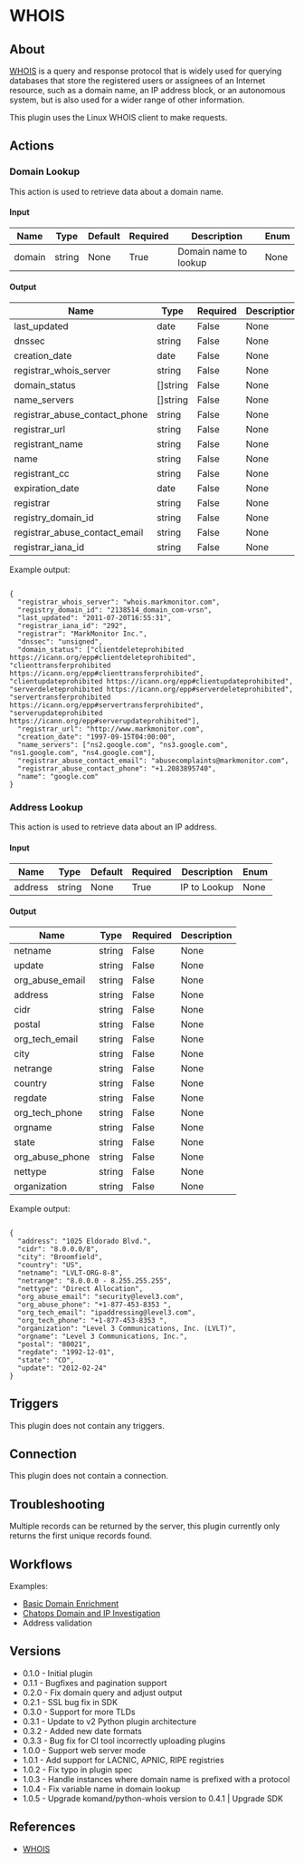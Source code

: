 
# WHOIS

## About

[WHOIS](https://en.wikipedia.org/wiki/WHOIS) is a query and response protocol that is widely used for querying databases that store the registered users
or assignees of an Internet resource, such as a domain name, an IP address block, or an autonomous system, but is also used for a wider range of other information.

This plugin uses the Linux WHOIS client to make requests.

## Actions

### Domain Lookup

This action is used to retrieve data about a domain name.

#### Input

|Name|Type|Default|Required|Description|Enum|
|----|----|-------|--------|-----------|----|
|domain|string|None|True|Domain name to lookup|None|

#### Output

|Name|Type|Required|Description|
|----|----|--------|-----------|
|last_updated|date|False|None|
|dnssec|string|False|None|
|creation_date|date|False|None|
|registrar_whois_server|string|False|None|
|domain_status|[]string|False|None|
|name_servers|[]string|False|None|
|registrar_abuse_contact_phone|string|False|None|
|registrar_url|string|False|None|
|registrant_name|string|False|None|
|name|string|False|None|
|registrant_cc|string|False|None|
|expiration_date|date|False|None|
|registrar|string|False|None|
|registry_domain_id|string|False|None|
|registrar_abuse_contact_email|string|False|None|
|registrar_iana_id|string|False|None|

Example output:

```

{
  "registrar_whois_server": "whois.markmonitor.com",
  "registry_domain_id": "2138514_domain_com-vrsn",
  "last_updated": "2011-07-20T16:55:31",
  "registrar_iana_id": "292",
  "registrar": "MarkMonitor Inc.",
  "dnssec": "unsigned",
  "domain_status": ["clientdeleteprohibited https://icann.org/epp#clientdeleteprohibited", "clienttransferprohibited https://icann.org/epp#clienttransferprohibited", "clientupdateprohibited https://icann.org/epp#clientupdateprohibited", "serverdeleteprohibited https://icann.org/epp#serverdeleteprohibited", "servertransferprohibited https://icann.org/epp#servertransferprohibited", "serverupdateprohibited https://icann.org/epp#serverupdateprohibited"],
  "registrar_url": "http://www.markmonitor.com",
  "creation_date": "1997-09-15T04:00:00",
  "name_servers": ["ns2.google.com", "ns3.google.com", "ns1.google.com", "ns4.google.com"],
  "registrar_abuse_contact_email": "abusecomplaints@markmonitor.com",
  "registrar_abuse_contact_phone": "+1.2083895740",
  "name": "google.com"
}

```

### Address Lookup

This action is used to retrieve data about an IP address.

#### Input

|Name|Type|Default|Required|Description|Enum|
|----|----|-------|--------|-----------|----|
|address|string|None|True|IP to Lookup|None|

#### Output

|Name|Type|Required|Description|
|----|----|--------|-----------|
|netname|string|False|None|
|update|string|False|None|
|org_abuse_email|string|False|None|
|address|string|False|None|
|cidr|string|False|None|
|postal|string|False|None|
|org_tech_email|string|False|None|
|city|string|False|None|
|netrange|string|False|None|
|country|string|False|None|
|regdate|string|False|None|
|org_tech_phone|string|False|None|
|orgname|string|False|None|
|state|string|False|None|
|org_abuse_phone|string|False|None|
|nettype|string|False|None|
|organization|string|False|None|

Example output:

```

{
  "address": "1025 Eldorado Blvd.",
  "cidr": "8.0.0.0/8",
  "city": "Broomfield",
  "country": "US",
  "netname": "LVLT-ORG-8-8",
  "netrange": "8.0.0.0 - 8.255.255.255",
  "nettype": "Direct Allocation",
  "org_abuse_email": "security@level3.com",
  "org_abuse_phone": "+1-877-453-8353 ",
  "org_tech_email": "ipaddressing@level3.com",
  "org_tech_phone": "+1-877-453-8353 ",
  "organization": "Level 3 Communications, Inc. (LVLT)",
  "orgname": "Level 3 Communications, Inc.",
  "postal": "80021",
  "regdate": "1992-12-01",
  "state": "CO",
  "update": "2012-02-24"
}

```

## Triggers

This plugin does not contain any triggers.

## Connection

This plugin does not contain a connection.

## Troubleshooting

Multiple records can be returned by the server, this plugin currently only returns the first unique records found.

## Workflows

Examples:

* [Basic Domain Enrichment](https://market.komand.com/snippets/jschipp/basic-domain-enrichment-report/0.1.0)
* [Chatops Domain and IP Investigation](https://market.komand.com/workflows/komand/chatops-investigate/0.1.0)
* Address validation

## Versions

* 0.1.0 - Initial plugin
* 0.1.1 - Bugfixes and pagination support
* 0.2.0 - Fix domain query and adjust output
* 0.2.1 - SSL bug fix in SDK
* 0.3.0 - Support for more TLDs
* 0.3.1 - Update to v2 Python plugin architecture
* 0.3.2 - Added new date formats
* 0.3.3 - Bug fix for CI tool incorrectly uploading plugins
* 1.0.0 - Support web server mode
* 1.0.1 - Add support for LACNIC, APNIC, RIPE registries
* 1.0.2 - Fix typo in plugin spec
* 1.0.3 - Handle instances where domain name is prefixed with a protocol
* 1.0.4 - Fix variable name in domain lookup
* 1.0.5 - Upgrade komand/python-whois version to 0.4.1 | Upgrade SDK

## References

* [WHOIS](https://en.wikipedia.org/wiki/WHOIS)
